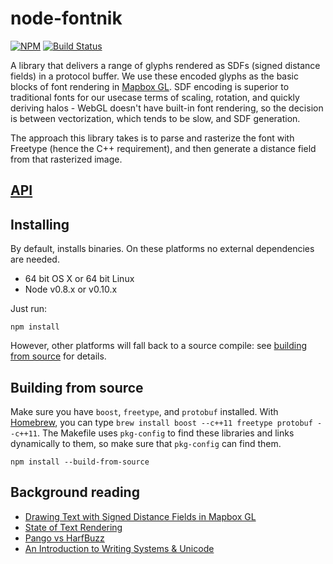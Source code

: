 # node-fontnik

[![NPM](https://nodei.co/npm/fontnik.png)](https://nodei.co/npm/fontnik/) [![Build Status](https://secure.travis-ci.org/mapbox/node-fontnik.png)](https://travis-ci.org/mapbox/node-fontnik)

A library that delivers a range of glyphs rendered as SDFs (signed distance fields) in a protocol buffer. We use these encoded glyphs as the basic blocks of font rendering in [Mapbox GL](https://github.com/mapbox/mapbox-gl-js). SDF encoding is superior to traditional fonts for our usecase terms of scaling, rotation, and quickly deriving halos - WebGL doesn't have built-in font rendering, so the decision is between vectorization, which tends to be slow, and SDF generation.

The approach this library takes is to parse and rasterize the font with Freetype (hence the C++ requirement), and then generate a distance field from that rasterized image.

## [API](API.md)

## Installing

By default, installs binaries. On these platforms no external dependencies are needed.

- 64 bit OS X or 64 bit Linux
- Node v0.8.x or v0.10.x

Just run:

```
npm install
```

However, other platforms will fall back to a source compile: see [building from source](#building-from-source) for details.

## Building from source

Make sure you have `boost`, `freetype`, and `protobuf` installed. With [Homebrew](http://brew.sh/), you can
type `brew install boost --c++11 freetype protobuf --c++11`. The Makefile uses `pkg-config` to find these
libraries and links dynamically to them, so make sure that `pkg-config` can find
them.

```
npm install --build-from-source
```

## Background reading
- [Drawing Text with Signed Distance Fields in Mapbox GL](https://www.mapbox.com/blog/text-signed-distance-fields/)
- [State of Text Rendering](http://behdad.org/text/)
- [Pango vs HarfBuzz](http://mces.blogspot.com/2009/11/pango-vs-harfbuzz.html)
- [An Introduction to Writing Systems & Unicode](http://rishida.net/docs/unicode-tutorial/)
